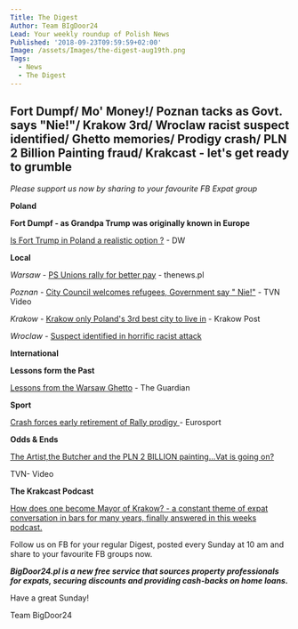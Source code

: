 ```yaml
---
Title: The Digest
Author: Team BIgDoor24
Lead: Your weekly roundup of Polish News
Published: '2018-09-23T09:59:59+02:00'
Image: /assets/Images/the-digest-aug19th.png
Tags:
  - News
  - The Digest
---
```

## Fort Dumpf/ Mo' Money!/ Poznan tacks as Govt. says "Nie!"/ Krakow 3rd/ Wroclaw racist suspect identified/ Ghetto memories/ Prodigy crash/ PLN 2 Billion Painting fraud/ Krakcast - let's get ready to grumble

_Please support us now by sharing to your favourite FB Expat group_

**Poland**

**Fort Dumpf -  as Grandpa Trump was originally known in Europe**

[Is Fort Trump in Poland a realistic option ?](https://www.dw.com/en/fort-trump-is-a-new-us-military-base-in-poland-a-realistic-option/a-45567231) - DW

**Local**

_Warsaw_ - [PS Unions rally for better pay](http://thenews.pl/1/12/Artykul/383800,Thousands-rally-in-Warsaw-over-pay) - thenews.pl

_Poznan_ - [City Council welcomes refugees, Government say " Nie!"](https://www.tvn24.pl/tvn24-news-in-english,157,m/poznan-city-authorities-want-to-help-refugees-but-the-government-says-no,869888.html)  - TVN Video

_Krakow_ - [Krakow only Poland's 3rd best city to live in](http://www.krakowpost.com/19592/2018/09/krakow-ranked-3-among-polish-cities-in-new-report) - Krakow Post

_Wroclaw_ - [Suspect identified in horrific racist attack](http://wroclawuncut.com/2018/09/21/wroclaw-police-hunt-man-who-attacked-and-racially-abused-3-indians/)

**International**

**Lessons form the Past**

[Lessons from the Warsaw Ghetto](https://www.theguardian.com/commentisfree/2018/sep/05/survived-warsaw-ghetto-wartime-lessons-extremism-europe) - The Guardian

**Sport**

[Crash forces early retirement of Rally prodigy ](https://www.eurosport.co.uk/erc/_sto6942007/story.shtml)- Eurosport

**Odds & Ends**

[The Artist,the Butcher and the PLN 2 BILLION painting...Vat is going on? ](https://www.tvn24.pl/tvn24-news-in-english,157,m/artist-and-butcher-sentenced-to-prison-after-an-artful-scam-worth-millions,870182.html)

TVN- Video

**The Krakcast Podcast**

[How does one become Mayor of Krakow? - a constant theme of expat conversation in bars for many years, finally answered in this weeks podcast.](https://www.krakcast.pl/e/krakcast-krakows-mayoral-election/)

Follow us on FB for your regular Digest, posted every Sunday at 10 am and share to your favourite FB groups now.

_**BigDoor24.pl is a new free service that sources property professionals for expats, securing discounts and providing cash-backs on home loans.**_

Have a great Sunday!

Team BigDoor24
